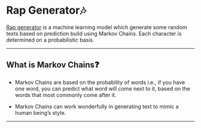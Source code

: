 # Rap Generator🎶

[Rap generator](https://github.com/ksatyarth2/rap-generator) is a machine learning model which generate some random texts based on prediction build using Markov Chains.
Each character is determined on a probabilistic basis.
___  

## What is Markov Chains❓
* Markov Chains are based on the probability of words i.e., if you have one word, you can predict what word will come next to it, based on the words that most commonly come after it.

* Markov Chains can work wonderfully in generating text to mimic a human being’s style.

___



